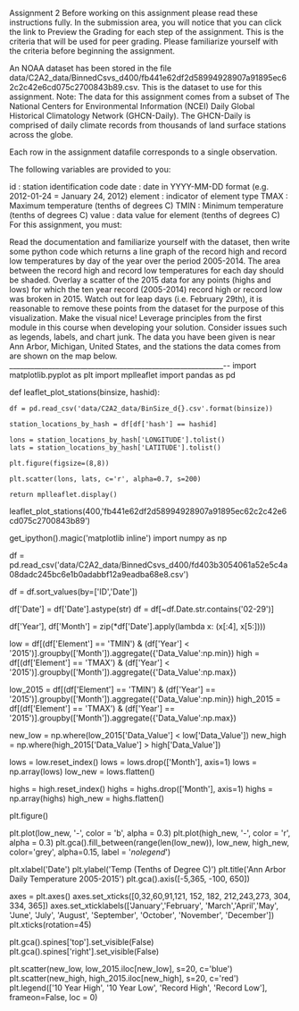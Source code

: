 Assignment 2
Before working on this assignment please read these instructions fully. In the submission area, you will notice that you can click the link to Preview the Grading for each step of the assignment. This is the criteria that will be used for peer grading. Please familiarize yourself with the criteria before beginning the assignment.

An NOAA dataset has been stored in the file data/C2A2_data/BinnedCsvs_d400/fb441e62df2d58994928907a91895ec62c2c42e6cd075c2700843b89.csv. This is the dataset to use for this assignment. Note: The data for this assignment comes from a subset of The National Centers for Environmental Information (NCEI) Daily Global Historical Climatology Network (GHCN-Daily). The GHCN-Daily is comprised of daily climate records from thousands of land surface stations across the globe.

Each row in the assignment datafile corresponds to a single observation.

The following variables are provided to you:

id : station identification code
date : date in YYYY-MM-DD format (e.g. 2012-01-24 = January 24, 2012)
element : indicator of element type
TMAX : Maximum temperature (tenths of degrees C)
TMIN : Minimum temperature (tenths of degrees C)
value : data value for element (tenths of degrees C)
For this assignment, you must:

Read the documentation and familiarize yourself with the dataset, then write some python code which returns a line graph of the record high and record low temperatures by day of the year over the period 2005-2014. The area between the record high and record low temperatures for each day should be shaded.
Overlay a scatter of the 2015 data for any points (highs and lows) for which the ten year record (2005-2014) record high or record low was broken in 2015.
Watch out for leap days (i.e. February 29th), it is reasonable to remove these points from the dataset for the purpose of this visualization.
Make the visual nice! Leverage principles from the first module in this course when developing your solution. Consider issues such as legends, labels, and chart junk.
The data you have been given is near Ann Arbor, Michigan, United States, and the stations the data comes from are shown on the map below.
____________________________________________________________--
import matplotlib.pyplot as plt
import mplleaflet
import pandas as pd

def leaflet_plot_stations(binsize, hashid):

    df = pd.read_csv('data/C2A2_data/BinSize_d{}.csv'.format(binsize))

    station_locations_by_hash = df[df['hash'] == hashid]

    lons = station_locations_by_hash['LONGITUDE'].tolist()
    lats = station_locations_by_hash['LATITUDE'].tolist()

    plt.figure(figsize=(8,8))

    plt.scatter(lons, lats, c='r', alpha=0.7, s=200)

    return mplleaflet.display()

leaflet_plot_stations(400,'fb441e62df2d58994928907a91895ec62c2c42e6cd075c2700843b89')

get_ipython().magic('matplotlib inline')
import numpy as np

df = pd.read_csv('data/C2A2_data/BinnedCsvs_d400/fd403b3054061a52e5c4a08dadc245bc6e1b0adabbf12a9eadba68e8.csv')

df = df.sort_values(by=['ID','Date'])

df['Date'] = df['Date'].astype(str)
df = df[~df.Date.str.contains('02-29')]

df['Year'], df['Month'] = zip(*df['Date'].apply(lambda x: (x[:4], x[5:])))

low = df[(df['Element'] == 'TMIN') & (df['Year'] < '2015')].groupby(['Month']).aggregate({'Data_Value':np.min})
high = df[(df['Element'] == 'TMAX') & (df['Year'] < '2015')].groupby(['Month']).aggregate({'Data_Value':np.max})

low_2015 = df[(df['Element'] == 'TMIN') & (df['Year'] == '2015')].groupby(['Month']).aggregate({'Data_Value':np.min})
high_2015 = df[(df['Element'] == 'TMAX') & (df['Year'] == '2015')].groupby(['Month']).aggregate({'Data_Value':np.max})

new_low = np.where(low_2015['Data_Value'] < low['Data_Value'])
new_high = np.where(high_2015['Data_Value'] > high['Data_Value'])

lows = low.reset_index()
lows = lows.drop(['Month'], axis=1)
lows = np.array(lows)
low_new = lows.flatten()

highs = high.reset_index()
highs = highs.drop(['Month'], axis=1)
highs = np.array(highs)
high_new = highs.flatten()

plt.figure()

plt.plot(low_new, '-', color = 'b', alpha = 0.3)
plt.plot(high_new, '-', color = 'r', alpha = 0.3)
plt.gca().fill_between(range(len(low_new)), low_new, high_new, 
                       color='grey', 
                       alpha=0.15, label = '_nolegend_')

plt.xlabel('Date')
plt.ylabel('Temp (Tenths of Degree C)')
plt.title('Ann Arbor Daily Temperature 2005-2015')
plt.gca().axis([-5,365, -100, 650])

axes = plt.axes()
axes.set_xticks([0,32,60,91,121, 152, 182, 212,243,273, 304, 334, 365])
axes.set_xticklabels(['January','February', 'March','April','May', 'June', 'July', 'August', 'September', 'October', 'November', 'December'])
plt.xticks(rotation=45)

plt.gca().spines['top'].set_visible(False)
plt.gca().spines['right'].set_visible(False)

plt.scatter(new_low, low_2015.iloc[new_low], s=20, c='blue')
plt.scatter(new_high, high_2015.iloc[new_high], s=20, c='red')
plt.legend(['10 Year High', '10 Year Low', 'Record High', 'Record Low'], frameon=False, loc = 0)
